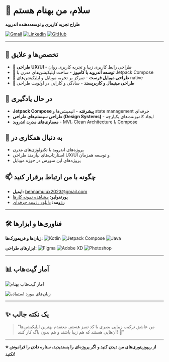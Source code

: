# 👋 سلام، من بهنام هستم

**طراح تجربه کاربری و توسعه‌دهنده اندروید**

[![Gmail](https://img.shields.io/badge/Gmail-D14836?style=for-the-badge&logo=gmail&logoColor=white)](mailto:behnamuiux2023@gmail.com)
[![LinkedIn](https://img.shields.io/badge/LinkedIn-0077B5?style=for-the-badge&logo=linkedin&logoColor=white)](https://linkedin.com/in/behnam-uiux)
[![GitHub](https://img.shields.io/badge/GitHub-100000?style=for-the-badge&logo=github&logoColor=white)](https://github.com/behnamUix2024)

---

## 🚀 تخصص‌ها و علایق

- **🎨 طراحی UX/UI** - طراحی رابط کاربری زیبا و تجربه کاربری روان
- **🤖 توسعه اندروید با کامپوز** - ساخت اپلیکیشن‌های مدرن با Jetpack Compose
- **📱 طراحی موبایل فرست** - تمرکز بر تجربه موبایل و اپلیکیشن‌های native
- **🎯 طراحی مینیمال و کاربرپسند** - سادگی و کارایی در اولویت طراحی

## 🌱 در حال یادگیری

- **Jetpack Compose پیشرفته** - انیمیشن‌ها و state management حرفه‌ای
- **طراحی سیستم‌های طراحی (Design Systems)** - ایجاد کامپوننت‌های یکپارچه
- **معماری‌های مدرن اندروید** - MVI، Clean Architecture با Compose

## 💞️ به دنبال همکاری در

- پروژه‌های اندروید با تکنولوژی‌های مدرن
- استارتاپ‌های نیازمند طراحی UX/UI و توسعه همزمان
- پروژه‌های اپن سورس در حوزه موبایل

## 📫 چگونه با من ارتباط برقرار کنید

- **ایمیل:** [behnamuiux2023@gmail.com](mailto:behnamuiux2023@gmail.com)
- **پورتفولیو:** [مشاهده نمونه کارها](https://www.behnamuiux.ir)
- **رزومه:** [دانلود رزومه حرفه‌ای](https://drive.google.com/your-resume)

---

## 🛠️ فناوری‌ها و ابزارها

**زبان‌ها و فریمورک‌ها:**
![Kotlin](https://img.shields.io/badge/Kotlin-0095D5?style=flat&logo=kotlin&logoColor=white)
![Jetpack Compose](https://img.shields.io/badge/Jetpack_Compose-4285F4?style=flat&logo=jetpack-compose&logoColor=white)
![Java](https://img.shields.io/badge/Java-ED8B00?style=flat&logo=java&logoColor=white)

**ابزارهای طراحی:**
![Figma](https://img.shields.io/badge/Figma-F24E1E?style=flat&logo=figma&logoColor=white)
![Adobe XD](https://img.shields.io/badge/Adobe_XD-470137?style=flat&logo=adobe-xd&logoColor=white)
![Photoshop](https://img.shields.io/badge/Photoshop-31A8FF?style=flat&logo=adobe-photoshop&logoColor=white)

---

## 📊 آمار گیت‌هاب

![آمار گیت‌هاب بهنام](https://github-readme-stats.vercel.app/api?username=behnamUix2024&show_icons=true&theme=radical&locale=fa)

![زبان‌های مورد استفاده](https://github-readme-stats.vercel.app/api/top-langs/?username=behnamUix2024&layout=compact&theme=radical&locale=fa)

---

## ✨ یک نکته جالب

> "من عاشق ترکیب زیبایی بصری با کد تمیز هستم. معتقدم بهترین اپلیکیشن‌ها آن‌هایی هستند که هم زیبا باشند و هم بدون باگ کار کنند! 🚀"

---

**⭐ از ریپوزیتوری‌های من دیدن کنید و اگر پروژه‌ای را پسندیدید، ستاره دادن را فراموش نکنید!**
